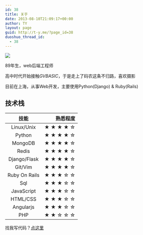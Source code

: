 ```yaml
---
id: 38
title: 关于
date: 2013-08-10T21:09:17+00:00
author: TY
layout: page
guid: http://t-y.me/?page_id=38
duoshuo_thread_id:
  - 38
---
```

![](http://tyblog.qiniudn.com/16-8-13/48373848.jpg?imageMogr2/thumbnail/600x)


89年生，web后端工程师

高中时代开始接触*GVBASIC*，于是走上了码农这条不归路，喜欢摄影

目前在上海，从事Web开发，主要使用Python(Django) & Ruby(Rails) 


## 技术栈

| 技能             | 熟悉程度  |
|:-------------:   | -----:    |
| Linux/Unix       | ★ ★ ★ ★ ☆ 
| Python           | ★ ★ ★ ★ ☆
| MongoDB          | ★ ★ ★ ★ ☆
| Redis            | ★ ★ ★ ★ ☆ 
| Django/Flask     | ★ ★ ★ ★ ☆
| Git/Vim          | ★ ★ ★ ★ ☆
| Ruby On Rails    | ★ ★ ★ ☆ ☆
| Sql              | ★ ★ ★ ☆ ☆
| JavaScript       | ★ ★ ★ ☆ ☆
| HTML/CSS         | ★ ★ ★ ☆ ☆
| Angularjs        | ★ ★ ★ ☆ ☆ |
| PHP              | ★ ★ ☆ ☆ ☆


找我写代码？[点这里](/contact)


